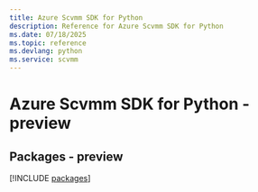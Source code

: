 ```yaml
---
title: Azure Scvmm SDK for Python
description: Reference for Azure Scvmm SDK for Python
ms.date: 07/18/2025
ms.topic: reference
ms.devlang: python
ms.service: scvmm
---
```

# Azure Scvmm SDK for Python - preview
## Packages - preview
[!INCLUDE [packages](scvmm-index.md)]
